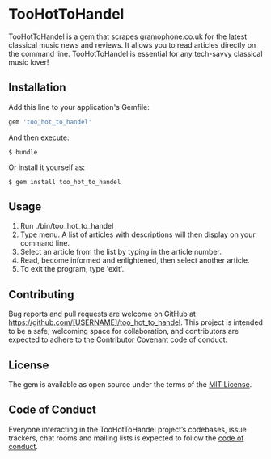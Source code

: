 # TooHotToHandel

TooHotToHandel is a gem that scrapes gramophone.co.uk for the latest classical music news and reviews. It allows you to read articles directly on the command line. TooHotToHandel is essential for any tech-savvy classical music lover!

## Installation

Add this line to your application's Gemfile:

```ruby
gem 'too_hot_to_handel'
```

And then execute:

    $ bundle

Or install it yourself as:

    $ gem install too_hot_to_handel

## Usage

1. Run ./bin/too_hot_to_handel
2. Type menu. A list of articles with descriptions will then display on your command line.
3. Select an article from the list by typing in the article number.
4. Read, become informed and enlightened, then select another article.
5. To exit the program, type 'exit'.


## Contributing

Bug reports and pull requests are welcome on GitHub at https://github.com/[USERNAME]/too_hot_to_handel. This project is intended to be a safe, welcoming space for collaboration, and contributors are expected to adhere to the [Contributor Covenant](http://contributor-covenant.org) code of conduct.

## License

The gem is available as open source under the terms of the [MIT License](https://opensource.org/licenses/MIT).

## Code of Conduct

Everyone interacting in the TooHotToHandel project’s codebases, issue trackers, chat rooms and mailing lists is expected to follow the [code of conduct](https://github.com/[USERNAME]/too_hot_to_handel/blob/master/CODE_OF_CONDUCT.md).

